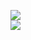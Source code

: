 [![](https://img.shields.io/badge/Made%20With-Github%20Spray-lightgrey.svg?style=for-the-badge&logo=github)](https://github.com/Annihil/github-spray#805)  
[![](https://i.imgur.com/2DrTn0Z.gif)](https://github.com/Annihil/github-spray)